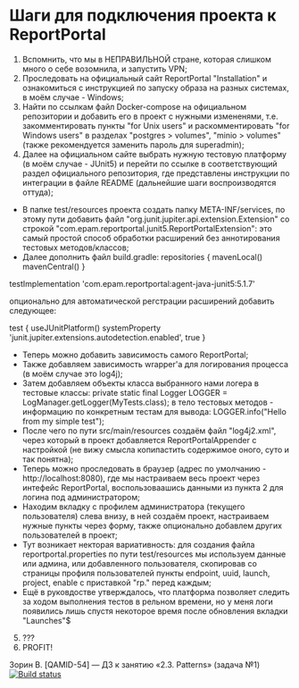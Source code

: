 # Шаги для подключения проекта к ReportPortal

1. Вспомнить, что мы в НЕПРАВИЛЬНОЙ стране, которая слишком много о себе возомнила, и запустить VPN;
2. Проследовать на официальный сайт ReportPortal "Installation" и ознакомиться с инструкцией по запуску образа на разных системах, в моём случае - Windows;
3. Найти по ссылкам файл Docker-compose на официальном репозитории и добавить его в проект с нужными измененями, т.е. закомментировать пункты "for Unix users" и раскомментировать "for Windows users" в разделах "postgres > volumes", "minio > volumes" (также рекомендуется заменить пароль для superadmin);
4. Далее на официальном сайте выбрать нужную тестовую платформу (в моём случае - JUnit5) и перейти по ссылке в соответствующий раздел официального репозитория, где представлены инструкции по интеграции в файле README (дальнейшие шаги воспроизводятся оттуда);
 - В папке test/resources проекта создать папку META-INF/services, по этому пути добавить файл "org.junit.jupiter.api.extension.Extension" со строкой "com.epam.reportportal.junit5.ReportPortalExtension": это самый простой способ обработки расширений без аннотирования тестовых методов/классов;
 - Далее дополнить файл build.gradle:
repositories {
    mavenLocal()
    mavenCentral()
}

testImplementation 'com.epam.reportportal:agent-java-junit5:5.1.7'

опционально для автоматической регстрации расширений добавить следующее:

test {
    useJUnitPlatform()
    systemProperty 'junit.jupiter.extensions.autodetection.enabled', true
}

 - Теперь можно добавить зависимость самого ReportPortal;
 - Также добавляем зависимость wrapper'а для логирования процесса (в моём случае это log4j);
 - Затем добавляем объекты класса выбранного нами логера в тестовые классы: private static final Logger LOGGER = LogManager.getLogger(MyTests.class); в тело тестовых методов - информацию по конкретным тестам для вывода: LOGGER.info("Hello from my simple test");
 - После чего по пути src/main/resources создаём файл "log4j2.xml", через который в проект добавляется ReportPortalAppender с настройкой (не вижу смысла копипастить содержимое оного, суто и так понятна);
 - Теперь можно проследовать в браузер (адрес по умолчанию - http://localhost:8080), где мы настраиваем весь проект через интефейс ReportPortal, воспользоваашись данными из пункта 2 для логина под администратором;
 - Находим вкладку с профилем администратора (текущего пользователя) слева внизу, в ней создаём проект, настраиваем нужные пункты через форму, также опционально добавлем других пользователей в проект;
 - Тут возникает некторая вариативность: для создания файла reportportal.properties по пути test/resources мы используем данные или админа, или добавленного пользователя, скопировав со страницы профиля пользователей пункты endpoint, uuid, launch, project, enable с приставкой "rp." перед каждым;
 - Ещё в руковдостве утверждалось, что платформа позволяет следить за ходом выполнения тестов в рельном времени, но у меня логи появились лишь спустя некоторое время после обновления вкладки "Launches"$

5. ???
6. PROFIT!


Зорин В. [QAMID-54] — ДЗ к занятию «2.3. Patterns» (задача №1)
[![Build status](https://ci.appveyor.com/api/projects/status/2im807tff501kxva?svg=true)](https://ci.appveyor.com/project/Gvynhartt/hw-patterns-delivery-form-new-date)
